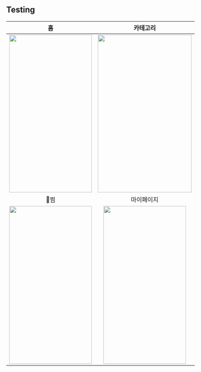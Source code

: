 
## Testing

|홈|카테고리|
|:---:|:---:|
|<img src="https://github.com/react-native-expo-basic/damij-client/assets/83339863/15407c7e-d81c-439a-a4db-d0369eee996e" width="220px" height="420px">|<img src="https://github.com/react-native-expo-basic/damij-client/assets/83339863/f981f9ff-6dae-4c94-be51-160ac029325c" width="250px" height="420px">|
|찜|마이페이지|
|<img src="https://github.com/react-native-expo-basic/damij-client/assets/83339863/4c217c50-26ec-43bd-a710-ffd96639db73" width="220px" height="420px">|<img src="https://github.com/react-native-expo-basic/damij-client/assets/83339863/924831b9-51a1-49a5-a522-7129eb75f85d" width="220px" height="420px">|




